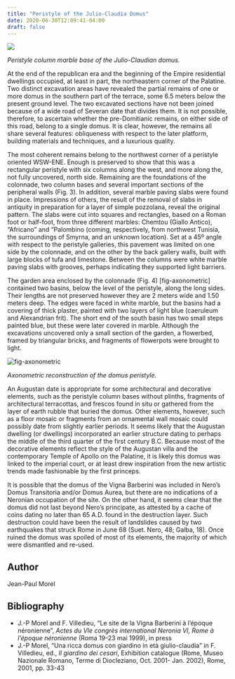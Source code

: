 ```yaml
---
title: "Peristyle of the Julio-Claudia Domus"
date: 2020-06-30T12:09:41-04:00
draft: false
---
```


![](/images/Image_003.gif)

*Peristyle column marble base of the Julio-Claudian domus.*

At the end of the republican era and the beginning of the Empire residential dwellings occupied, at least in part, the northeastern corner of the Palatine. Two distinct excavation areas have revealed the partial remains of one or more domus in the southern part of the terrace, some 6.5 meters below the present ground level. The two excavated sections have not been joined because of a wide road of Severan date that divides them. It is not possible, therefore, to ascertain whether the pre-Domitianic remains, on either side of this road, belong to a single domus. It is clear, however, the remains all share several features: obliqueness with respect to the later platform, building materials and techniques, and a luxurious quality.

The most coherent remains belong to the northwest corner of a peristyle oriented WSW-ENE. Enough is preserved to show that this was a rectangular peristyle with six columns along the west, and more along the, not fully uncovered, north side. Remaining are the foundations of the colonnade, two column bases and several important sections of the peripheral walls (Fig. 3). In addition, several marble paving slabs were found in place. Impressions of others, the result of the removal of slabs in antiquity in preparation for a layer of simple pozzolana, reveal the original pattern. The slabs were cut into squares and rectangles, based on a Roman foot or half-foot, from three different marbles: Chemtou (Giallo Antico), “Africano” and “Palombino (coming, respectively, from northwest Tunisia, the surroundings of Smyrna, and an unknown location). Set at a 45º angle with respect to the peristyle galleries, this pavement was limited on one side by the colonnade, and on the other by the back gallery walls, built with large blocks of tufa and limestone. Between the columns were white marble paving slabs with grooves, perhaps indicating they supported light barriers.

The garden area enclosed by the colonnade (Fig. 4) [fig-axonometric] contained two basins, below the level of the peristyle, along the long sides. Their lengths are not preserved however they are 2 meters wide and 1.50 meters deep. The edges were faced in white marble, but the basins had a covering of thick plaster, painted with two layers of light blue (caeruleum and Alexandrian frit). The short end of the south basin has two small steps painted blue, but these were later covered in marble. Although the excavations uncovered only a small section of the garden, a flowerbed, framed by triangular bricks, and fragments of flowerpots were brought to light.

![fig-axonometric](/images/Image_004.jpg)

*Axonometric reconstruction of the domus peristyle.*

An Augustan date is appropriate for some architectural and decorative elements, such as the peristyle column bases without plinths, fragments of architectural terracottas, and frescos found in situ or gathered from the layer of earth rubble that buried the domus. Other elements, however, such as a floor mosaic or fragments from an ornamental wall mosaic could possibly date from slightly earlier periods. It seems likely that the Augustan dwelling (or dwellings) incorporated an earlier structure dating to perhaps the middle of the third quarter of the first century B.C. Because most of the decorative elements reflect the style of the Augustan villa and the contemporary Temple of Apollo on the Palatine, it is likely this domus was linked to the imperial court, or at least drew inspiration from the new artistic trends made fashionable by the first princeps.

It is possible that the domus of the Vigna Barberini was included in Nero’s Domus Transitoria and/or Domus Aurea, but there are no indications of a Neronian occupation of the site. On the other hand, it seems clear that the domus did not last beyond Nero’s principate, as attested by a cache of coins dating no later than 65 A.D. found in the destruction layer. Such destruction could have been the result of landslides caused by two earthquakes that struck Rome in June 68 (Suet. Nero, 48; Galba, 18). Once ruined the domus was spoiled of most of its elements, the majority of which were dismantled and re-used.

## Author

Jean-Paul Morel

## Bibliography

* J.-P Morel and F. Villedieu, “Le site de la Vigna Barberini à l’époque néronienne”, *Actes du VIe congrès international Neronia VI, Rome à l’époque néronienne* (Roma 19-23 mai 1999), in press
* J.-P Morel, “Una ricca domus con giardino in età giulio-claudia” in F. Villedieu, ed., *Il giardino dei cesari*, Exhibition catalogue (Rome, Museo Nazionale Romano, Terme di Diocleziano, Oct. 2001- Jan. 2002), Rome, 2001, pp. 33-43
